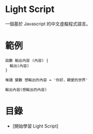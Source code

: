 # Light Script
一個基於 Javascript 的中文虛擬程式語言。

# 範例
```
函數 輸出內容 (內容) {
  輸出(內容)
}

唯讀 變數 想輸出的內容 = '你好，親愛的世界'

輸出內容(想輸出的內容)
```

# 目錄
* [開始學習 Light Script]
